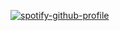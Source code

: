 [![spotify-github-profile](https://spotify-github-profile.kittinanx.com/api/view?uid=d89tfmtp1xr3wbncsztpbdkux&cover_image=true&theme=natemoo-re&show_offline=true&background_color=121212&interchange=true&bar_color=ffffff&bar_color_cover=true)](https://github.com/kittinan/spotify-github-profile)
